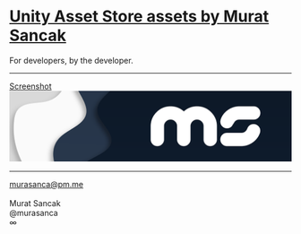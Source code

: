 # <a href="https://assetstore.unity.com/publishers/57959" target="_blank">Unity Asset Store assets by Murat Sancak</a>
For developers, by the developer.
<hr>
<a href="https://u3d.as/2NfB" target="_blank">Screenshot</a>
<br>
<img alt="Murat Sancak" src="https://github.com/murasanca/Database/blob/main/MS/msW1024x256.png">
<hr>
<a href="mailto:murasanca@pm.me" target="_blank">murasanca@pm.me</a>
<br><br>
Murat Sancak
<br>
@murasanca
<br>
∞
